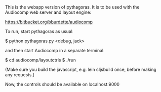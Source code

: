 This is the webapp version of pythagoras. It is to be used with the Audiocomp web server and layout engine:

https://bitbucket.org/bburdette/audiocomp

To run, start pythagoras as usual:

$ python pythagoras.py <debug, jack>

and then start Audiocomp in a separate terminal:

$ cd audiocomp/layoutctrls
$ ./run

(Make sure you build the javascript, e.g. lein cljsbuild once, before making any requests.)

Now, the controls should be available on localhost:9000
